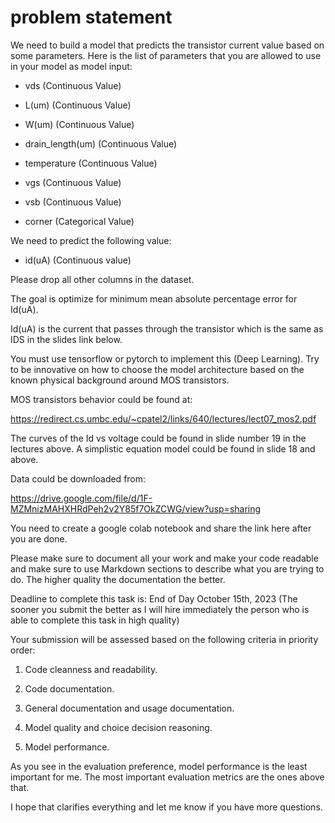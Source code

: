 # problem statement
We need to build a model that predicts the transistor current value based on some parameters. Here is the list of parameters that you are allowed to use in your model as model input:

* vds (Continuous Value)

* L(um) (Continuous Value)

* W(um) (Continuous Value)

* drain_length(um) (Continuous Value)

* temperature (Continuous Value)

* vgs (Continuous Value)

* vsb (Continuous Value)

* corner (Categorical Value)



We need to predict the following value:

* id(uA) (Continuous value)



Please drop all other columns in the dataset.



The goal is optimize for minimum mean absolute percentage error for Id(uA).



Id(uA) is the current that passes through the transistor which is the same as IDS in the slides link below.



You must use tensorflow or pytorch to implement this (Deep Learning). Try to be innovative on how to choose the model architecture based on the known physical background around MOS transistors.



MOS transistors behavior could be found at:

https://redirect.cs.umbc.edu/~cpatel2/links/640/lectures/lect07_mos2.pdf



The curves of the Id vs voltage could be found in slide number 19 in the lectures above. A simplistic equation model could be found in slide 18 and above.



Data could be downloaded from:

https://drive.google.com/file/d/1F-MZMnizMAHXHRdPeh2v2Y85f7OkZCWG/view?usp=sharing



You need to create a google colab notebook and share the link here after you are done.

Please make sure to document all your work and make your code readable and make sure to use Markdown sections to describe what you are trying to do. The higher quality the documentation the better.



Deadline to complete this task is: End of Day October 15th, 2023 (The sooner you submit the better as I will hire immediately the person who is able to complete this task in high quality)



Your submission will be assessed based on the following criteria in priority order:

1. Code cleanness and readability.

2. Code documentation.

3. General documentation and usage documentation.

4. Model quality and choice decision reasoning.

5. Model performance.



As you see in the evaluation preference, model performance is the least important for me. The most important evaluation metrics are the ones above that.



I hope that clarifies everything and let me know if you have more questions.